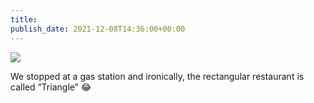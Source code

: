 ```yaml
---
title: 
publish_date: 2021-12-08T14:36:00+00:00
---
```


![](https://lukebouch-com.s3.us-west-004.backblazeb2.com/47/80d1b798-18f8-4568-b901-95cb54c551a1.png)

We stopped at a gas station and ironically, the rectangular restaurant is called “Triangle” 😂
